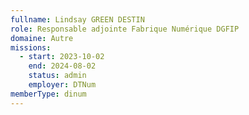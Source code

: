 ```yaml
---
fullname: Lindsay GREEN DESTIN
role: Responsable adjointe Fabrique Numérique DGFIP
domaine: Autre
missions:
  - start: 2023-10-02
    end: 2024-08-02
    status: admin
    employer: DTNum
memberType: dinum
---
```

